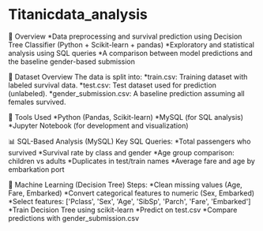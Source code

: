 # Titanicdata_analysis
🔹 Overview
*Data preprocessing and survival prediction using Decision Tree Classifier (Python + Scikit-learn + pandas)
*Exploratory and statistical analysis using SQL queries
*A comparison between model predictions and the baseline gender-based submission

📁 Dataset Overview
The data is split into:
*train.csv: Training dataset with labeled survival data.
*test.csv: Test dataset used for prediction (unlabeled).
*gender_submission.csv: A baseline prediction assuming all females survived.

🔧 Tools Used
*Python (Pandas, Scikit-learn)
*MySQL (for SQL analysis)
*Jupyter Notebook (for development and visualization)

📊 SQL-Based Analysis (MySQL)
Key SQL Queries:
*Total passengers who survived
*Survival rate by class and gender
*Age group comparison: children vs adults
*Duplicates in test/train names
*Average fare and age by embarkation port

🌲 Machine Learning (Decision Tree)
Steps:
*Clean missing values (Age, Fare, Embarked)
*Convert categorical features to numeric (Sex, Embarked)
*Select features: ['Pclass', 'Sex', 'Age', 'SibSp', 'Parch', 'Fare', 'Embarked']
*Train Decision Tree using scikit-learn
*Predict on test.csv
*Compare predictions with gender_submission.csv




